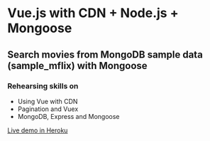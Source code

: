 # Vue.js with CDN + Node.js + Mongoose

## Search movies from MongoDB sample data (sample_mflix) with Mongoose

### Rehearsing skills on

- Using Vue with CDN
- Pagination and Vuex
- MongoDB, Express and Mongoose

[Live demo in Heroku](https://mongoose-mflix.herokuapp.com/)
